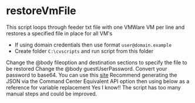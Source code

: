 # restoreVmFile
This script loops through feeder txt file with one VMWare VM per line and restores a specified file in place for all VM's

- If using domain credentials then use format `user@domain.example`
- Create folder `C:\cvscripts` and run script from this folder

Change the @body fileoption and destination sections to specify the file to be restored
Change the @body guestUserPassword. Convert your password to base64. You can use this [site](https://base64.guru/converter)
Recommend generating the JSON via the Command Center Equivalent API option then using below as a reference for variable replacement
Yes I know!! The script has too many manual steps and could be improved.
